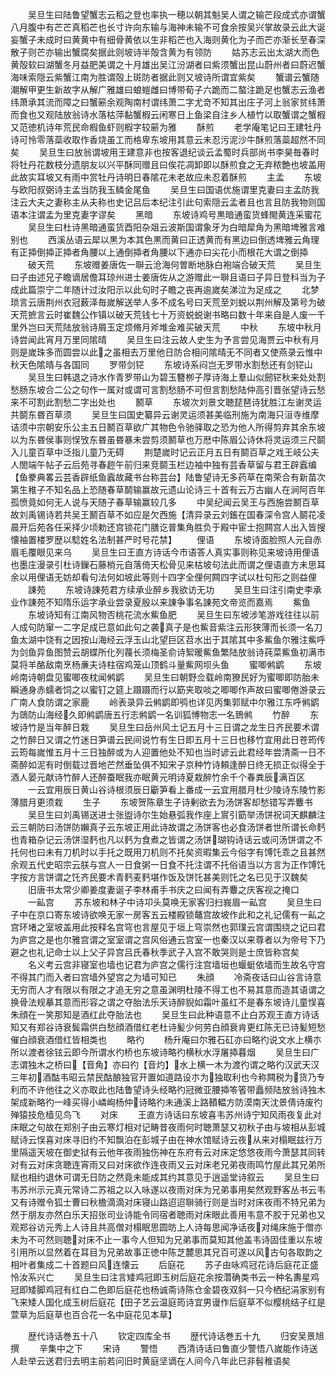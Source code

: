 <!-- { "loadSidebar": true } -->
　　吴旦生曰陆鲁望蟹志云稻之登也率执一穂以朝其魁吴人谓之输芒段成式亦谓蟹八月腹中有芒芒真稻芒也长寸许向东输与海神未输不可食余按吴兴掌故录云此大诞妄蟹子未成时曰黄黄中有细骨黄依以生非稻芒也入海则黄化为子而芒亦渐长至春深散子则芒亦输出蟹腐矣据此则坡诗半殻含黄为有领防
　　姑苏志云出太湖大而色黄殻软曰湖蟹冬月益肥美谓之十月雄出吴江汾湖者曰紫须蟹出昆山蔚州者曰蔚迟蟹海味索隠云紫蟹江南为胜谓殻上斑防者据此则又坡诗所谓宜紫矣
　　蟹谱云蟹随潮解甲更生新故字从解广雅雄曰蜋螘雌曰博带荀子六跪而二螯注跪足也蟹志云渔者纬萧承其流而障之曰蟹簖余观陶南村谓纬萧二字尤竒不知其出庄子河上翁家贫纬萧而食也又观陆放翁诗水落枯萍黏蟹椵云闲寒日上鱼梁自注乡人植竹以取蟹谓之蟹椵又范徳机诗年荒民命椵鱼虾则椵字较簖为雅
　　酥煎
　　老学庵笔记曰王建牡丹诗可怜零落蘂收取作香烧虽工而格卑东坡用其意云未忍污泥沙牛酥煎落蘂超然不同矣
　　吴旦生曰放翁谓坡用王建意非也按客退纪谈云孟蜀时兵部尚书李昊毎春时将牡丹花数枝分遗朋友以兴平酥同赠且曰俟花凋卸即以酥煎食之无弃秾艶也坡盖用此故实耳坡又有雨中赏牡丹诗明日春隂花未老故应未忍着酥煎
　　主孟
　　东坡与欧阳叔弼诗主孟当防我玉鳞金尾鱼
　　吴旦生曰国语优施谓里克妻曰主孟防我注云大夫之妻称主从夫称也史记吕后本纪注引此句索隠云孟者且也言且防我物则国语本注谓孟为里克妻字谬矣
　　黑暗
　　东坡诗鸡号黒暗通蛮货蜂閙黄连采蜜花
　　吴旦生曰杜诗黑暗通蛮货酉阳杂爼云波斯国谓象牙为白暗犀角为黑暗埤雅言难别也
　　西溪丛语云犀以黒为本其色黒而黄曰正透黄而有黑边曰倒透埤雅云角理有正揷倒揷正揷者角腰以上通倒揷者角腰以下通亦曰尖花小而根花大谓之倒揷
　　破天荒
　　东坡赠姜唐佐一聨云沧海何曽断地脉白袍端合破天荒
　　吴旦生曰子由述兄子瞻谪居儋耳琼州进士姜唐佐从之游赠此一聨且语曰子异日登科当为子成此篇崇宁二年随计过汝阳示以此句时子瞻之丧再逾嵗矣涕泣为足成之
　　北梦琐言云唐荆州衣冠薮泽毎嵗解送举人多不成名号曰天荒至刘蜕以荆州解及第号为破天荒摭言云时崔魏公作镇以破天荒钱七十万资蜕蜕谢书略曰数十年来自是人废一千里外岂曰天荒陆放翁诗屑玉定烦脩月斧堆金难买破天荒
　　中秋
　　东坡中秋月诗尝闻此宵月万里同隂晴
　　吴旦生曰注云故人史生为予言尝见海贾云中秋有月则是嵗珠多而圆尝以此之虽相去万里他日防合相问隂晴无不同者又使燕录云惟中秋天色隂晴与各国同
　　罗带剑铓
　　东坡诗系闷岂无罗带水割愁还有剑铓山
　　吴旦生曰韩退之诗水作青罗带山为碧玉簪栁子厚诗海上羣山似劒铓秋来处处割愁肠东坡合二公之句作一属对或谓可言割愁肠不可但言割愁陆仲高引晋张望诗云愁来不可割此割愁二字出处也
　　鬭草
　　东坡次刘景文聴琵琶诗犹胜江左谢灵运共鬬东昬百草须
　　吴旦生曰国史纂异云谢灵运须甚美临刑施为南海只洹寺维摩诘须中宗朝安乐公主五日鬭百草欲广其物色令驰驿取之恐为他人所得剪弃其余东坡以为东昬侯事则悮攷东昬虽昬暴未尝剪须鬭草也万厯中陈眉公诗休将灵运须三尺鬬入儿童百草中泛指儿童乃无碍
　　荆楚嵗时记云正月五日有鬬百草之戏王岐公夫人閤端午帖子云后苑寻春趂午前归来竞鬬玉栏边袖中独有芸香草留与君王辟蠧编【鱼豢典畧云芸香辟纸鱼蠧故藏书台称芸台】陆鲁望诗无多药草在南荣合有新苗次第生稚子不知名品上恐随春草鬬输赢故元遗山论诗三十首有云万古幽人在涧阿百年孤愤竟如何无人说与天随子春草输赢较几多
　　中吴纪闻云吴王与西施尝鬭百草故刘禹锡诗若共吴王鬭百草不如应是欠西施【清异录云刘鋹在国春深令宫人鬬花凌晨开后苑各任采择少顷勅还宫锁花门膳讫普集角胜负于殿中宦士抱闗宫人出入皆搜懐袖置楼罗歴以騐姓名法制甚严时号花禁】
　　俚语
　　东坡诗面脸照人元自赤眉毛覆眼见来乌
　　吴旦生曰王直方诗话今市语答人真实事则称见来坡诗用俚语也墨庄漫录引杜诗鏁石藤梢元自落倚天松骨见来枯坡句法此而谓之俚语直方未思耳余以用俚语无妨却看句法何如坡此等则十四字全俚何闗四字试以杜句形之则益俚
　　諌苑
　　东坡诗諌苑君方续承业醉乡我欲访无功
　　吴旦生曰注引南史李承业作諌苑不知隋乐运字承业尝录夏殷以来諌争事名諌苑文帝览而嘉焉
　　鮆鱼
　　东坡诗知有江南风物否桃花流水鮆鱼肥
　　吴旦生曰东坡涉笔游戏往往以前人成句防窜一二字足成已意如此句之袭真子是也鮆音紫注云形狭薄而长须一名刀鱼太湖中饶有之因按山海经云浮玉山北望巨区苕水出于其隂其中多鮆鱼尔雅注鮆呼为剑鱼异鱼图赞云胡蝶所化列薎长须梅圣俞诗絮暖鮆鱼繁陆放翁诗莼菜鮆鱼初满市莫将羊酪敌南烹杨亷夫诗柱宿鸡笼山顶鹤斗量鮆网坝头鱼
　　蜜唧鸺鹠
　　东坡岭南诗朝盘见蜜唧夜枕闻鸺鹠
　　吴旦生曰朝野佥载岭南獠民好为蜜唧即防胎未瞬通身赤蠕者饲之以蜜钉之筵上蹑蹑而行以筯夹取啖之唧唧作声故曰蜜唧倦游录云广南人食防谓之家鹿
　　岭表录异云鸺鹠即鸮也详见丙集郭赋中尔雅江东呼鸺鹠为鵋防山海经久即鸺鹠唐五行志鸺鹠一名训狐愽物志一名鵄鸺
　　竹醉
　　东坡诗竹是当年醉日栽
　　吴旦生曰岳州风土记五月十三日谓之龙生日齐民要术谓之竹醉日又谓之竹迷日笋谱云民间说竹有生日即五月十三日也移竹宜用此日苍筠传云筠每嵗惟五月十三日独醉或为人迎置他处不知也当时谚云此君经年尝清斋一日不斋醉如泥有时倒载过晋地芒然垂坠俱不知宋子京种竹诗頼逢醉日终无损正似得全于酒人晏元献诗竹醉人还醉蚕眠我亦眠黄元明诗夏栽醉竹余千个春粪辰满百区
　　一云宜用辰日黄山谷诗根须辰日斸笋看上番成一云宜用腊月杜少陵诗东陵竹影薄腊月更须栽
　　生子
　　东坡贺陈章生子诗剰欲去为汤饼客却愁错写弄麞书
　　吴旦生曰刘禹锡送进士张盥诗尔生始悬弧我作座上賔引筯举汤饼祝词天麒麟注云三朝防曰汤饼防嬾真子云东坡正用此诗故谓之汤饼客也必食汤饼者世所谓长命麫也青箱杂记云汤饼湿麫也凡以麫为食煮之皆谓之汤饼瑚钩诗话云或问汤饼谓之不托何也曰未有刀机时以手托之既用刀机则不托矣资暇集云今俗字有馎饦乖之且甚然余观五代史昭宗云朕与宫人一日食粥一日食不托注谓不托俗语当以方言为正作馎饦字按方言饼谓之饦齐民要术青麫麦麫堪作饭及饼饦甚美则饦之名已见于汉魏矣
　　旧唐书太常少卿姜度妻诞子李林甫手书庆之曰闻有弄麞之庆客视之掩口
　　一畆宫
　　苏东坡和林子中诗卭头莫唤无家客归扫峩眉一畆宫
　　吴旦生曰子中在京口寄东坡诗欲唤无家一房客五云楼殿锁鼇宫故坡作此和之礼记儒有一畆之宫环堵之室坡盖用此按释名宫穹也言屋见于垣上穹崇然也郭璞云宫谓围绕之记曰君为庐宫之是也尔雅宫谓之室室谓之宫风俗通云宫室一也秦汉以来尊者以为帝号下乃避之也礼记命士以上父子异宫吕氏春秋季武子入宫不敢哭则是士庶皆称宫矣
　　名义考云宫非寝室也墙也记君为庐宫之儒行注宫墙垣也蝘蜓依墙而生故名守宫不得其门而入者曰宫墙外望宫之为墙可知已
　　朱顔
　　冷斋夜话曰山谷言诗意无穷而人才有限以有限之才追无穷之意虽渊明杜陵不得工也不易其意而造其语谓之换骨法规摹其意而形容之谓之夺胎法乐天诗醉貎如霜叶虽红不是春东坡诗儿童悮喜朱顔在一笑那知是酒红此夺胎法也
　　吴旦生曰此种语意不止白苏观王直方诗话知又有郑谷诗衰鬓霜供白愁顔酒借红老杜诗髪少何劳白顔衰肯更红陈无已诗髪短愁催白顔衰酒借红皆相类也
　　略彴
　　杨升庵曰尔雅石矼亦曰略彴说文水上横朩所以渡者徐铉云即今所谓水彴桥也东坡诗略彴横秋水浮屠揷暮烟
　　吴旦生曰广志谓独木之桥曰【音角】亦曰彴【音灼】水上横一木为渡彴谓之略彴汉武天汉三年初酒酤韦昭云禁民酤酿独官开置如道路设朩为独取利也今称闗税为货乃专利而不许他往之义亦取此也陆鲁望诗头经略彴冠微亚腰揷笭箵带矗频陆放翁诗独木架成新略彴一峰买得小嶙峋杨仲诗略彴未通溪上路轒輼方防漠南天沈景倩诗废彴殚猿技危樯见鸟飞
　　对床
　　王直方诗话曰东坡喜韦苏州诗宁知风雨夜复此对床眠之句故在郑别子由云寒灯相对记畴昔夜雨何时聴萧瑟又初秋子由与坡相从彭城赋诗云悮喜对床寻旧约不知飘泊在彭城子由在神水馆赋诗云夜从来对榻眠兹行万里隔遥天坡在御史狱有云他年夜雨独伤神在东府有云对床定悠悠夜雨今萧瑟其同转对有云对床贪聴连宵雨又曰对床欲作连夜雨又云对床老兄弟夜雨鸣竹屋此其兄弟所赋也相约退休可谓无日防之然竟未能成其约其意见于逍遥堂诗叙云
　　吴旦生曰韦苏州示元真元常诗二苏祖之以入咏遂以夜雨对床为兄弟事用矣然观野客丛书云韦又有诗赠令狐士曹曰秋檐滴滴对床寝山路迢迢聨骑行则是当时对床夜雨不特兄弟为然于朋友亦然白乐天招张司业诗能令同宿者聴雨对床眼此善用韦意不胶于兄弟也又观郑谷访元秀上人诗且共高僧对榻眠思圆昉上人诗每思闻净话夜对绳床施于僧亦未为不可然则聴对床不止一事今人但知为兄弟事而莫知其他盖韦诗固佳重以东坡引用所以显然着在耳目为兄弟故事正徳中陈芝麓思其兄百可遂以风古句各取韵之相叶者集成二十首题曰风连懐云
　　后庭花
　　苏子由咏鸡冠花诗后庭花正盛怜汝系兴亡
　　吴旦生曰注言矮鸡冠即玉树后庭花余按濳确类书云一种名夀星鸡冠即矮脚鸡冠有红白二色即后庭花也杨诚斋诗陈仓金碧夜双斜一只今栖纪涓家别有飞来矮人国化成玉树后庭花【田子艺云温庭筠诗宜男谩作后庭草不似樱桃结子红是萱草为后庭草也百合花一名中庭花见本草】












　　歴代诗话巻五十八
　　钦定四库全书
　　歴代诗话巻五十九
　　归安吴景旭撰
　　辛集中之下
　　宋诗
　　警悟
　　西清诗话曰鲁直少警悟八嵗能作诗送人赴举云送君归去明主前若问旧时黄庭坚谪在人间今八年此巳非髫稚语矣
